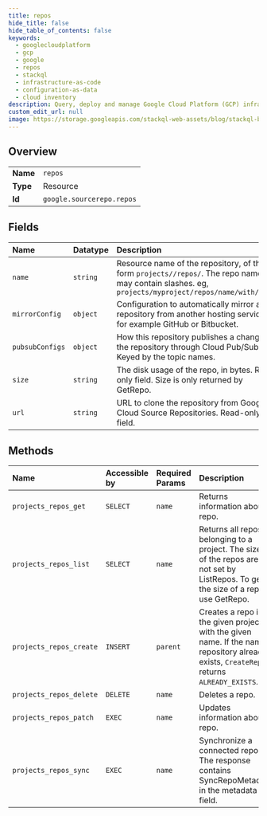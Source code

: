 ```yaml
---
title: repos
hide_title: false
hide_table_of_contents: false
keywords:
  - googlecloudplatform
  - gcp
  - google
  - repos
  - stackql
  - infrastructure-as-code
  - configuration-as-data
  - cloud inventory
description: Query, deploy and manage Google Cloud Platform (GCP) infrastructure and resources using SQL
custom_edit_url: null
image: https://storage.googleapis.com/stackql-web-assets/blog/stackql-blog-post-featured-image.png
---
```

  
    

## Overview
<table><tbody>
<tr><td><b>Name</b></td><td><code>repos</code></td></tr>
<tr><td><b>Type</b></td><td>Resource</td></tr>
<tr><td><b>Id</b></td><td><code>google.sourcerepo.repos</code></td></tr>
</tbody></table>

## Fields
| Name | Datatype | Description |
|:-----|:---------|:------------|
| `name` | `string` | Resource name of the repository, of the form `projects//repos/`. The repo name may contain slashes. eg, `projects/myproject/repos/name/with/slash` |
| `mirrorConfig` | `object` | Configuration to automatically mirror a repository from another hosting service, for example GitHub or Bitbucket. |
| `pubsubConfigs` | `object` | How this repository publishes a change in the repository through Cloud Pub/Sub. Keyed by the topic names. |
| `size` | `string` | The disk usage of the repo, in bytes. Read-only field. Size is only returned by GetRepo. |
| `url` | `string` | URL to clone the repository from Google Cloud Source Repositories. Read-only field. |
## Methods
| Name | Accessible by | Required Params | Description |
|:-----|:--------------|:----------------|:------------|
| `projects_repos_get` | `SELECT` | `name` | Returns information about a repo. |
| `projects_repos_list` | `SELECT` | `name` | Returns all repos belonging to a project. The sizes of the repos are not set by ListRepos. To get the size of a repo, use GetRepo. |
| `projects_repos_create` | `INSERT` | `parent` | Creates a repo in the given project with the given name. If the named repository already exists, `CreateRepo` returns `ALREADY_EXISTS`. |
| `projects_repos_delete` | `DELETE` | `name` | Deletes a repo. |
| `projects_repos_patch` | `EXEC` | `name` | Updates information about a repo. |
| `projects_repos_sync` | `EXEC` | `name` | Synchronize a connected repo. The response contains SyncRepoMetadata in the metadata field. |
